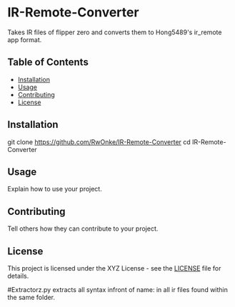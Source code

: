 # IR-Remote-Converter

Takes IR files of flipper zero and converts them to Hong5489's ir_remote app format.

## Table of Contents
- [Installation](#installation)
- [Usage](#usage)
- [Contributing](#contributing)
- [License](#license)

## Installation

git clone https://github.com/RwOnke/IR-Remote-Converter
cd IR-Remote-Converter
## Usage

Explain how to use your project.

## Contributing

Tell others how they can contribute to your project.

## License

This project is licensed under the XYZ License - see the [LICENSE](LICENSE) file for details.






#Extractorz.py extracts all syntax infront of name: in all ir files found within the same folder.
